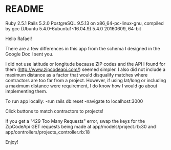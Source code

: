 # README

Ruby 2.5.1
Rails 5.2.0
PostgreSQL 9.5.13 on x86_64-pc-linux-gnu, compiled by gcc (Ubuntu 5.4.0-6ubuntu1~16.04.9) 5.4.0 20160609, 64-bit

Hello Rafael!

There are a few differences in this app from the schema I designed in the Google Doc I sent you.

I did not use latitude or longitude because ZIP codes and the API I found for them (http://www.zipcodeapi.com/) seemed simpler. I also did not include a maximum distance as a factor that would disqualify matches where contractors are too far from a project. However, if using lat/long or including a maximum distance were requirement, I do know how I would go about implementing them.

To run app locally:
-run rails db:reset
-navigate to localhost:3000

Click buttons to match contractors to projects!

If you get a "429 Too Many Requests" error, swap the keys for the ZipCodeApi GET requests being made at app/models/project.rb:30 and app/controllers/projects_controller.rb:18

Enjoy!


